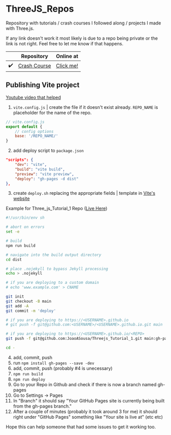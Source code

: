 # ThreeJS_Repos
 
Repository with tutorials / crash courses I followed along / projects I made with Three.js.

If any link doesn't work it most likely is due to a repo being private or the link is not right. Feel free to let me know if that happens.

| | Repository | Online at |
| - | - | - |
| :heavy_check_mark: | [Crash Course](https://github.com/JoaoASousa/Threejs_Tutorial_1) | [Click me!](https://joaoasousa.github.io/Threejs_Tutorial_1/) |




## Publishing Vite project
[Youtube video that helped](https://www.youtube.com/watch?v=5ccdo8iWR58)

1. `vite.config.js` | create the file if it doesn't exist already. `REPO_NAME` is placeholder for the name of the repo.
```js
// vite.config.js
export default {
    // config options
    base: '/REPO_NAME/'
}
```

2. add deploy script to `package.json`
```json
"scripts": {
    "dev": "vite",
    "build": "vite build",
    "preview": "vite preview",
    "deploy": "gh-pages -d dist"
},
```

3. create `deploy.sh` replacing the appropriate fields | template in [Vite's website](https://vitejs.dev/guide/static-deploy.html)

Example for Three_js_Tutorial_1 Repo ([Live Here](https://joaoasousa.github.io/Threejs_Tutorial_1/))
```sh
#!/usr/bin/env sh

# abort on errors
set -e

# build
npm run build

# navigate into the build output directory
cd dist

# place .nojekyll to bypass Jekyll processing
echo > .nojekyll

# if you are deploying to a custom domain
# echo 'www.example.com' > CNAME

git init
git checkout -B main
git add -A
git commit -m 'deploy'

# if you are deploying to https://<USERNAME>.github.io
# git push -f git@github.com:<USERNAME>/<USERNAME>.github.io.git main

# if you are deploying to https://<USERNAME>.github.io/<REPO>
git push -f git@github.com:JoaoASousa/Threejs_Tutorial_1.git main:gh-pages

cd -
```

4.  add, commit, push
5.  run `npm install gh-pages --save -dev`
6.  add, commit, push (probably #4 is unecessary)
7.  `npm run build`
8.  `npm run deploy`
9.  Go to your Repo in Github and check if there is now a branch named gh-pages
10. Go to Settings -> Pages
11. In "Branch" it should say "Your GitHub Pages site is currently being built from the gh-pages branch."
12. After a couple of minutes (probably it took around 3 for me) it should right under "GitHub Pages" something like "Your site is live at" (etc etc)

Hope this can help someone that had some issues to get it working too.
